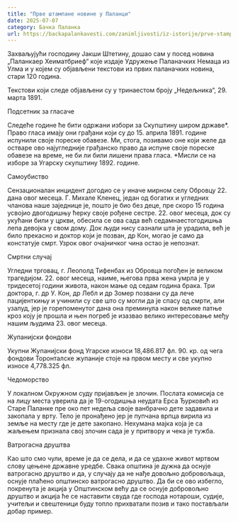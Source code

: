```yaml
---
title: "Прве штампане новине у Паланци"
date: 2025-07-07
category: Бачка Паланка
url: https://backapalankavesti.com/zanimljivosti/iz-istorije/prve-stampane-novine-u-palanci/
---
```


Захваљујући господину Јакши Штетину, дошао сам у посед новина „Паланкаер Хеиматбриеф“ које издаје Удружење Паланачких Немаца из Улма и у којем су објављени текстови из првих паланачких новина, стари 120 година.

Текстови који следе објављени су у тринаестом броју „Недељника“, 29. марта 1891.

Подсетник за гласаче

Следеће године ће бити одржани избори за Скупштину широм државе*. Право гласа имају они грађани који су до 15. априла 1891. године испунили своје пореске обавезе. Ми, стога, позивамо оне који желе да остваре ово најугледније грађанско право да испуне своје пореске обавезе на време, не би ли били лишени права гласа.
*Мисли се на изборе за Угарску скупштину 1892. године.

Самоубиство

Сензационалан инцидент догодио се у иначе мирном селу Обровцу 22. дана овог месеца. Г. Михале Кленец, један од богатих и угледних чланова наше заједнице је, пошто је био без деце, пре скоро 15 година усвојио двогодишњу ћерку своје рођене сестре. 22. овог месеца, док су укућани били у цркви, обесила се ова сада већ седамнаестогодишња лепа девојка у свом дому. Док људи нису сазнали шта је урадила, већ је било прекасно и доктор који је позван, др Кон, могао је само да констатује смрт. Узрок овог очајничког чина остао је непознат.

Смртни случај

Угледни трговац, г. Леополд Тифенбах из Обровца погођен је великом трагедијом. 22. овог месеца, наиме, његова прва жена умрла је у тридесетој години живота, након мање од седам година брака. Три доктора, г. др У. Кон, др Лебл и др Зомер позвани су да лече пацијенткињу и учинили су све што су могли да је спасу од смрти, али узалуд, јер је горепоменутог дана она преминула након велике патње кроз коју је прошла и њен погреб је изазвао велико интересовање међу нашим људима 23. овог месеца.

Жупанијски фондови

Укупни Жупанијски фонд Угарске износи 18,486.817 фл. 90. кр. од чега фондови Торонталске жупаније стоје на првом месту и све укупно износе 4,778.325 фл.

Чедоморство

У локалном Окружном суду пријављен је злочин. Послата комисија се на лицу места уверила да је 19-огодишња неудата Ерса Ђурковић из Старе Паланке пре око пет недеља своје ванбрачно дете задавила и закопала у врту. Тело је пронађено јер је пупчана врпца вирила из земље на месту где је дете закопано. Нехумана мајка која је са жаљењем признала свој злочин сада је у притвору и чека је тужба.

Ватрогасна друштва

Као што смо чули, време је да се дела, и да се удахне живот мртвом слову цењене државне уредбе. Свака општина је дужна да оснује ватрогасно друштво и да, у случају да не нађе довољно добровољаца, оснује плаћено општинско ватрогасно друштво. Да би се ово избегло, покренута је акција у Општинском већу да се оснује добровољно друштво и акција ће се наставити свуда где господа нотароши, судије, учитељи и свештеници буду топло прихватали позив и тако постављали добар пример.
